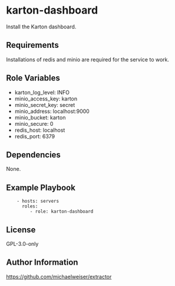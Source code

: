 karton-dashboard
================

Install the Karton dashboard.

Requirements
------------

Installations of redis and minio are required for the service to work.

Role Variables
--------------

* karton\_log\_level: INFO
* minio\_access\_key: karton
* minio\_secret\_key: secret
* minio\_address: localhost:9000
* minio\_bucket: karton
* minio\_secure: 0
* redis\_host: localhost
* redis\_port: 6379

Dependencies
------------

None.

Example Playbook
----------------

```
    - hosts: servers
      roles:
         - role: karton-dashboard
```

License
-------

GPL-3.0-only

Author Information
------------------

https://github.com/michaelweiser/extractor
